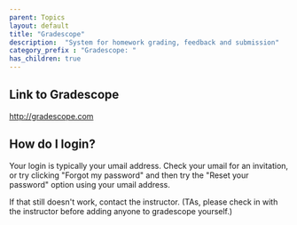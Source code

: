 ```yaml
---
parent: Topics
layout: default
title: "Gradescope"
description:  "System for homework grading, feedback and submission"
category_prefix	: "Gradescope: "
has_children: true
---
```


## Link to Gradescope

<http://gradescope.com>

## How do I login?  

Your login is typically your umail address.  Check your umail for an invitation, or try clicking "Forgot my password" and then try the "Reset your password" option
using your umail address.

If that still doesn't work, contact the instructor.  (TAs, please check in with the instructor before adding anyone to gradescope yourself.)

